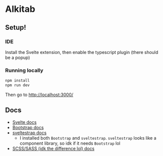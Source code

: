# Alkitab

## Setup!
### IDE
Install the Svelte extension, then enable the typescript plugin (there should be a popup)
### Running locally
```bash
npm install
npm run dev
```

Then go to [http://localhost:3000/](http://localhost:3000/)

## Docs
- [Svelte docs](https://svelte.dev/docs)
- [Bootstrap docs](https://getbootstrap.com/docs/5.0/getting-started/introduction/)
- [sveltestrap docs](https://sveltestrap.js.org)
  - I installed both `Bootstrap` and `sveltestrap`. `sveltestrap` looks like a component library, so idk if it needs `Bootstrap` lol
- [SCSS/SASS (idk the difference lol) docs](https://sass-lang.com/documentation/)

